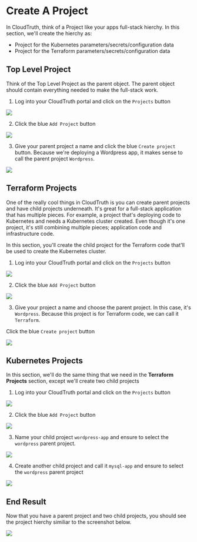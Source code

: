 # Create A Project

In CloudTruth, think of a Project like your apps full-stack hierchy. In this section, we'll create the hierchy as:

- Project for the Kubernetes parameters/secrets/configuration data
- Project for the Terraform parameters/secrets/configuration data

## Top Level Project

Think of the Top Level Project as the parent object. The parent object should contain everything needed to make the full-stack work.

1. Log into your CloudTruth portal and click on the `Projects` button

![](images/1.png)

2. Click the blue `Add Project` button

![](images/2.png)

3. Give your parent project a name and click the blue `Create project` button. Because we're deploying a Wordpress app, it makes sense to call the parent project `Wordpress`.

![](images/3.png)

## Terraform Projects

One of the really cool things in CloudTruth is you can create parent projects and have child projects underneath. It's great for a full-stack application that has multiple pieces. For example, a project that's deploying code to Kubernetes and needs a Kubernetes cluster created. Even though it's one project, it's still combining multiple pieces; application code and infrastructure code.

In this section, you'll create the child project for the Terraform code that'll be used to create the Kubernetes cluster.

1. Log into your CloudTruth portal and click on the `Projects` button

![](images/1.png)

2. Click the blue `Add Project` button

![](images/2.png)

3. Give your project a name and choose the parent project. In this case, it's `Wordpress`. Because this project is for Terraform code, we can call it `Terraform`.

Click the blue `Create project` button

![](images/4.png)

## Kubernetes Projects

In this section, we'll do the same thing that we need in the **Terraform Projects** section, except we'll create two child projects

1. Log into your CloudTruth portal and click on the `Projects` button

![](images/1.png)

2. Click the blue `Add Project` button

![](images/2.png)

3. Name your child project `wordpress-app` and ensure to select the `wordpress` parent project.

![](images/5.png)

4. Create another child project and call it `mysql-app` and ensure to select the `wordpress` parent project

![](images/6.png)

## End Result

Now that you have a parent project and two child projects, you should see the project hierchy similiar to the screenshot below.

![](images/7.png)